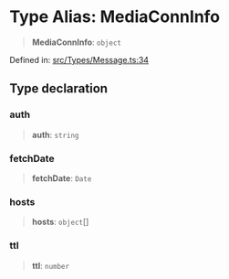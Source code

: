 # Type Alias: MediaConnInfo

> **MediaConnInfo**: `object`

Defined in: [src/Types/Message.ts:34](https://github.com/Fokusdotid/Baileys/blob/8399cb6fd4e55090cdf57b06ffaae3e8a88880fe/src/Types/Message.ts#L34)

## Type declaration

### auth

> **auth**: `string`

### fetchDate

> **fetchDate**: `Date`

### hosts

> **hosts**: `object`[]

### ttl

> **ttl**: `number`

